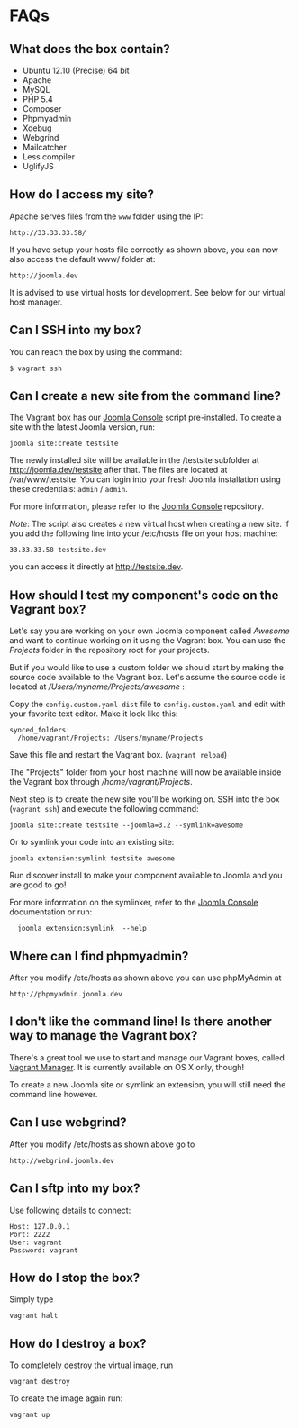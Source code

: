 # FAQs

<!-- toc -->

## What does the box contain?

* Ubuntu 12.10 (Precise) 64 bit
* Apache
* MySQL
* PHP 5.4
* Composer
* Phpmyadmin
* Xdebug
* Webgrind
* Mailcatcher
* Less compiler
* UglifyJS

## How do I access my site?

Apache serves files from the `www` folder using the IP:

    http://33.33.33.58/

If you have setup your hosts file correctly as shown above, you can now also access the default www/ folder at:

	http://joomla.dev

It is advised to use virtual hosts for development. See below for our virtual host manager.

## Can I SSH into my box?

You can reach the box by using the command:

	$ vagrant ssh

## Can I create a new site from the command line?

The Vagrant box has our [Joomla Console](http://developer.joomlatools.com/tools/console) script pre-installed.
To create a site with the latest Joomla version, run:

    joomla site:create testsite

The newly installed site will be available in the /testsite subfolder at http://joomla.dev/testsite after that. The files are located at /var/www/testsite.
You can login into your fresh Joomla installation using these credentials: `admin` / `admin`.

For more information, please refer to the [Joomla Console](http://www.joomlatools.com/developer/tools/console) repository.

*Note*: The script also creates a new virtual host when creating a new site. If you add the following line into your /etc/hosts file on your host machine:

    33.33.33.58 testsite.dev

you can access it directly at http://testsite.dev.

## How should I test my component's code on the Vagrant box?

Let's say you are working on your own Joomla component called _Awesome_ and want to continue working on it using the Vagrant box. You can use the _Projects_ folder in the repository root for your projects.

But if you would like to use a custom folder we should start by making the source code available to the Vagrant box. Let's assume the source code is located at _/Users/myname/Projects/awesome_ :

Copy the ```config.custom.yaml-dist``` file to ```config.custom.yaml``` and edit with your favorite text editor. Make it look like this:

    synced_folders:
      /home/vagrant/Projects: /Users/myname/Projects

Save this file and restart the Vagrant box. (```vagrant reload```)

The "Projects" folder from your host machine will now be available inside the Vagrant box through _/home/vagrant/Projects_.

Next step is to create the new site you'll be working on. SSH into the box (```vagrant ssh```) and execute the following command:

    joomla site:create testsite --joomla=3.2 --symlink=awesome

Or to symlink your code into an existing site:

    joomla extension:symlink testsite awesome

Run discover install to make your component available to Joomla and you are good to go!

For more information on the symlinker, refer to the [Joomla Console](http://developer.joomlatools.com/tools/console) documentation or run:

      joomla extension:symlink  --help

## Where can I find phpmyadmin?

After you modify /etc/hosts as shown above you can use phpMyAdmin at

    http://phpmyadmin.joomla.dev

## I don't like the command line! Is there another way to manage the Vagrant box?

There's a great tool we use to start and manage our Vagrant boxes, called [Vagrant Manager](http://vagrantmanager.com/).  It is currently available on OS X only, though!

To create a new Joomla site or symlink an extension, you will still need the command line however.

## Can I use webgrind?

After you modify /etc/hosts as shown above go to

    http://webgrind.joomla.dev

## Can I sftp into my box?

Use following details to connect:

    Host: 127.0.0.1
    Port: 2222
    User: vagrant
    Password: vagrant

## How do I stop the box?

Simply type

```
vagrant halt
```

## How do I destroy a box?

To completely destroy the virtual image, run

```
vagrant destroy
```

To create the image again run:

```
vagrant up
```
